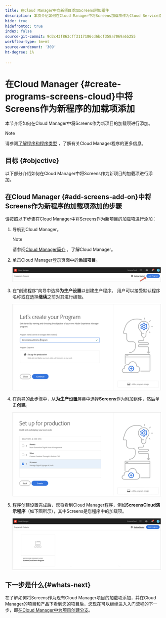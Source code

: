 ```yaml
---
title: 在Cloud Manager中向新项目添加Screens附加组件
description: 本页介绍如何在Cloud Manager中将Screens加载项作为Cloud Service添加到新项目。
hide: true
hidefromtoc: true
index: false
source-git-commit: 9d3c43f863cff3117186cd6bcf358a7069a6b255
workflow-type: tm+mt
source-wordcount: '309'
ht-degree: 1%

---
```



# 在Cloud Manager {#create-programs-screens-cloud}中将Screens作为新程序的加载项添加

本节介绍如何在Cloud Manager中将Screens作为新项目的加载项进行添加。

>[!NOTE]
>请参阅[了解程序和程序类型](https://experienceleague.adobe.com/docs/experience-manager-cloud-service/onboarding/getting-access/understand-program-types.html?lang=en) ，了解有关Cloud Manager程序的更多信息。

## 目标 {#objective}

以下部分介绍如何在Cloud Manager中将Screens作为新项目的加载项进行添加。

## 在Cloud Manager {#add-screens-add-on}中将Screens作为新程序的加载项添加的步骤

请按照以下步骤在Cloud Manager中将Screens作为新项目的加载项进行添加：

1. 导航到Cloud Manager。

   >[!NOTE]
   >请参阅[Cloud Manager简介](https://experienceleague.adobe.com/docs/experience-manager-cloud-service/onboarding/onboarding-concepts/cloud-manager-introduction.html?lang=en) ，了解Cloud Manager。

1. 单击Cloud Manager登录页面中的&#x200B;**添加项目**。

   ![图像](/help/screens-cloud/assets/onboarding/onboard-screens-addon1.png)

1. 在“创建程序”向导中选择&#x200B;**为生产设置**&#x200B;以创建生产程序。 用户可以接受默认程序名称或在选择&#x200B;**继续**&#x200B;之前对其进行编辑。

   ![图像](/help/screens-cloud/assets/onboarding/onboard-screens-addon2.png)

1. 在向导的此步骤中，从&#x200B;**为生产设置**&#x200B;屏幕中选择&#x200B;**Screens**&#x200B;作为附加组件，然后单击&#x200B;**创建**。

   ![图像](/help/screens-cloud/assets/onboarding/onboard-screens-addon3.png)

1. 程序创建设置完成后，您将看到Cloud Manager程序，例如&#x200B;**ScreensCloud演示程序**（如下图所示），其中Screens是您程序中的加载项。

   ![图像](/help/screens-cloud/assets/onboarding/onboard-screens-addon4.png)

## 下一步是什么{#whats-next}

在了解如何将Screens作为现有Cloud Manager项目的加载项添加，并在Cloud Manager的项目和产品下看到您的项目后，您现在可以继续进入入门流程的下一步，即[在Cloud Manager中为项目创建分支](/help/screens-cloud/onboarding-screens-cloud/creating-a-branch.md)。

